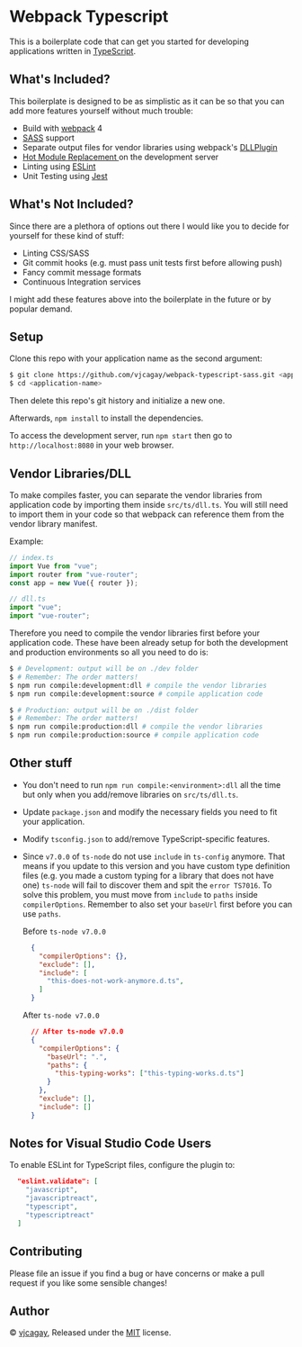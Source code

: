 # Webpack Typescript
This is a boilerplate code that can get you started for developing applications written in [TypeScript](http://www.typescriptlang.org).

## What's Included?
This boilerplate is designed to be as simplistic as it can be so that you can add more features yourself without much trouble:

- Build with [webpack](https://webpack.js.org) 4
- [SASS](https://sass-lang.com) support
- Separate output files for vendor libraries using webpack's [DLLPlugin](https://webpack.js.org/plugins/dll-plugin)
- [Hot Module Replacement ](https://webpack.js.org/concepts/hot-module-replacement) on the development server
- Linting using [ESLint](https://eslint.org)
- Unit Testing using [Jest](https://facebook.github.io/jest/)

## What's Not Included?
Since there are a plethora of options out there I would like you to decide for yourself for these kind of stuff:

- Linting CSS/SASS
- Git commit hooks (e.g. must pass unit tests first before allowing push)
- Fancy commit message formats
- Continuous Integration services

I might add these features above into the boilerplate in the future or by popular demand.

## Setup
Clone this repo with your application name as the second argument:
```bash
$ git clone https://github.com/vjcagay/webpack-typescript-sass.git <application-name>
$ cd <application-name>
```

Then delete this repo's git history and initialize a new one.

Afterwards, `npm install` to install the dependencies.

To access the development server, run `npm start` then go to `http://localhost:8080` in your web browser.

## Vendor Libraries/DLL
To make compiles faster, you can separate the vendor libraries from application code by importing them inside `src/ts/dll.ts`. You will still need to import them in your code so that webpack can reference them from the vendor library manifest.

Example:
```typescript
// index.ts
import Vue from "vue";
import router from "vue-router";
const app = new Vue({ router });
```

```typescript
// dll.ts
import "vue";
import "vue-router";
```

Therefore you need to compile the vendor libraries first before your application code. These have been already setup for both the development and production environments so all you need to do is:

```bash
$ # Development: output will be on ./dev folder
$ # Remember: The order matters!
$ npm run compile:development:dll # compile the vendor libraries
$ npm run compile:development:source # compile application code
```

```bash
$ # Production: output will be on ./dist folder
$ # Remember: The order matters!
$ npm run compile:production:dll # compile the vendor libraries
$ npm run compile:production:source # compile application code
```

## Other stuff
- You don't need to run `npm run compile:<environment>:dll` all the time but only when you add/remove libraries on `src/ts/dll.ts`.
- Update `package.json` and modify the necessary fields you need to fit your application.
- Modify `tsconfig.json` to add/remove TypeScript-specific features.
- Since `v7.0.0` of `ts-node` do not use `include` in `ts-config` anymore. That means if you update to this version and you have custom type definition files (e.g. you made a custom typing for a library that does not have one) `ts-node` will fail to discover them and spit the `error TS7016`. To solve this problem, you must move from `include` to `paths` inside `compilerOptions`. Remember to also set your `baseUrl` first before you can use `paths`.

  Before `ts-node v7.0.0`
  ```json
    {
      "compilerOptions": {},
      "exclude": [],
      "include": [
        "this-does-not-work-anymore.d.ts",
      ]
    }
  ```
  After `ts-node v7.0.0`
  ```json
    // After ts-node v7.0.0
    {
      "compilerOptions": {
        "baseUrl": ".",
        "paths": {
          "this-typing-works": ["this-typing-works.d.ts"]
        }
      },
      "exclude": [],
      "include": []
    }
  ```

## Notes for Visual Studio Code Users
To enable ESLint for TypeScript files, configure the plugin to:
```json
  "eslint.validate": [
    "javascript",
    "javascriptreact",
    "typescript",
    "typescriptreact"
  ]
```

## Contributing
Please file an issue if you find a bug or have concerns or make a pull request if you like some sensible changes!

## Author
© [vjcagay](https://github.com/vjcagay), Released under the [MIT](https://github.com/vjcagay/webpack-typescript/blob/master/LICENSE) license.

